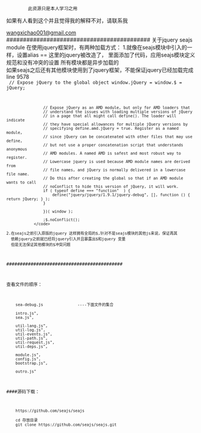 ﻿            此资源只是本人学习之用

如果有人看到这个并且觉得我的解释不对，请联系我
  
  wangxichao001@gmail.com
########################################### 
关于jquery
	seajs module 在使用jquery框架时，有两种加载方式：
	1.就像在seajs模块中引入的一样，设置alias ==   这里的jquery被改造了，
	  里面添加了代码，应用seajs模块定义规范和没有冲突的设置
	  所有模块都是异步加载的   
	  如果seajs之后还有其他模块使用到了jquery框架，不能保证jquery已经加载完成
		line 9578	
				<code>	// Expose jQuery to the global object
					window.jQuery = window.$ = jQuery;

					// Expose jQuery as an AMD module, but only for AMD loaders that
					// understand the issues with loading multiple versions of jQuery
					// in a page that all might call define(). The loader will indicate
					// they have special allowances for multiple jQuery versions by
					// specifying define.amd.jQuery = true. Register as a named module,
					// since jQuery can be concatenated with other files that may use define,
					// but not use a proper concatenation script that understands anonymous
					// AMD modules. A named AMD is safest and most robust way to register.
					// Lowercase jquery is used because AMD module names are derived from
					// file names, and jQuery is normally delivered in a lowercase file name.
					// Do this after creating the global so that if an AMD module wants to call
					// noConflict to hide this version of jQuery, it will work.
					if ( typeof define === "function"  ) {
						define("jquery/jquery/1.9.1/jquery-debug", [], function () { return jQuery; } );
					}

					})( window );

					;$.noConflict();
				</code>
		
	2.在seajs之前引入原版的jquery 这样拥有全局的$,针对不是seajs模块的其他js来说，保证再其
	  依赖jquery之前就已经将jquery引入并且暴露出$和jquery 变量
	  但是无法保证其他模块的$冲突问题

###########################################

查看文件的顺序：
        
		sea-debug.js               ----下面文件的集合
		
		intro.js",
        sea.js",

        util-lang.js",
        util-log.js",
        util-events.js",
        util-path.js",
        util-request.js",
        util-deps.js",

        module.js",
        config.js",
        bootstrap.js",

        outro.js"
        
		
####源码下载：
		
		https://github.com/seajs/seajs
		
		cd 存放目录
        git clone https://github.com/seajs/seajs.git